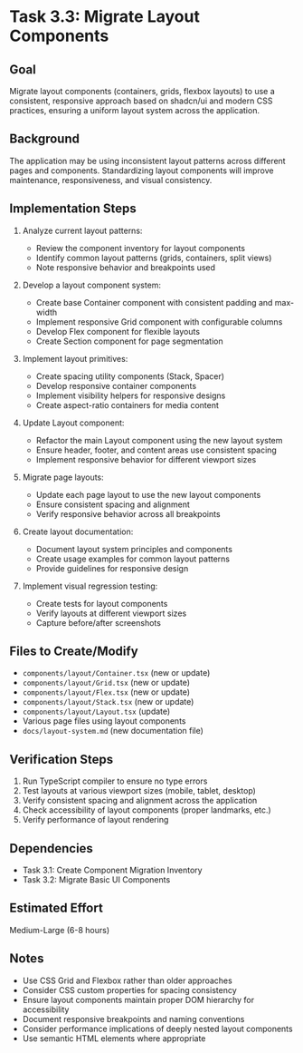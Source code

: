# Task 3.3: Migrate Layout Components

## Goal
Migrate layout components (containers, grids, flexbox layouts) to use a consistent, responsive approach based on shadcn/ui and modern CSS practices, ensuring a uniform layout system across the application.

## Background
The application may be using inconsistent layout patterns across different pages and components. Standardizing layout components will improve maintenance, responsiveness, and visual consistency.

## Implementation Steps

1. Analyze current layout patterns:
   - Review the component inventory for layout components
   - Identify common layout patterns (grids, containers, split views)
   - Note responsive behavior and breakpoints used

2. Develop a layout component system:
   - Create base Container component with consistent padding and max-width
   - Implement responsive Grid component with configurable columns
   - Develop Flex component for flexible layouts
   - Create Section component for page segmentation

3. Implement layout primitives:
   - Create spacing utility components (Stack, Spacer)
   - Develop responsive container components
   - Implement visibility helpers for responsive designs
   - Create aspect-ratio containers for media content

4. Update Layout component:
   - Refactor the main Layout component using the new layout system
   - Ensure header, footer, and content areas use consistent spacing
   - Implement responsive behavior for different viewport sizes

5. Migrate page layouts:
   - Update each page layout to use the new layout components
   - Ensure consistent spacing and alignment
   - Verify responsive behavior across all breakpoints

6. Create layout documentation:
   - Document layout system principles and components
   - Create usage examples for common layout patterns
   - Provide guidelines for responsive design

7. Implement visual regression testing:
   - Create tests for layout components
   - Verify layouts at different viewport sizes
   - Capture before/after screenshots

## Files to Create/Modify
- `components/layout/Container.tsx` (new or update)
- `components/layout/Grid.tsx` (new or update)
- `components/layout/Flex.tsx` (new or update)
- `components/layout/Stack.tsx` (new or update)
- `components/layout/Layout.tsx` (update)
- Various page files using layout components
- `docs/layout-system.md` (new documentation file)

## Verification Steps
1. Run TypeScript compiler to ensure no type errors
2. Test layouts at various viewport sizes (mobile, tablet, desktop)
3. Verify consistent spacing and alignment across the application
4. Check accessibility of layout components (proper landmarks, etc.)
5. Verify performance of layout rendering

## Dependencies
- Task 3.1: Create Component Migration Inventory
- Task 3.2: Migrate Basic UI Components

## Estimated Effort
Medium-Large (6-8 hours)

## Notes
- Use CSS Grid and Flexbox rather than older approaches
- Consider CSS custom properties for spacing consistency
- Ensure layout components maintain proper DOM hierarchy for accessibility
- Document responsive breakpoints and naming conventions
- Consider performance implications of deeply nested layout components
- Use semantic HTML elements where appropriate